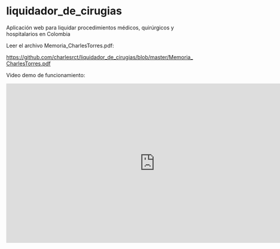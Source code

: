 # liquidador_de_cirugias
Aplicación web para liquidar procedimientos médicos, quirúrgicos y hospitalarios en Colombia

Leer el archivo Memoria_CharlesTorres.pdf:

https://github.com/charlesrct/liquidador_de_cirugias/blob/master/Memoria_CharlesTorres.pdf

Video demo de funcionamiento:

<iframe width="794" height="426" src="https://www.youtube.com/embed/zSN03HCv-xs" frameborder="0" allow="accelerometer; autoplay; encrypted-media; gyroscope; picture-in-picture" allowfullscreen></iframe>

